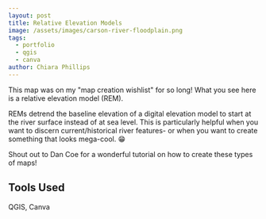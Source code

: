 ```yaml
---
layout: post
title: Relative Elevation Models
image: /assets/images/carson-river-floodplain.png
tags:
  - portfolio
  - qgis
  - canva
author: Chiara Phillips
---
```


This map was on my "map creation wishlist" for so long! What you see here is a relative elevation model (REM).

REMs detrend the baseline elevation of a digital elevation model to start at the river surface instead of at sea level. This is particularly helpful when you want to discern current/historical river features- or when you want to create something that looks mega-cool. 😁

Shout out to Dan Coe for a wonderful tutorial on how to create these types of maps!

## Tools Used
QGIS, Canva
